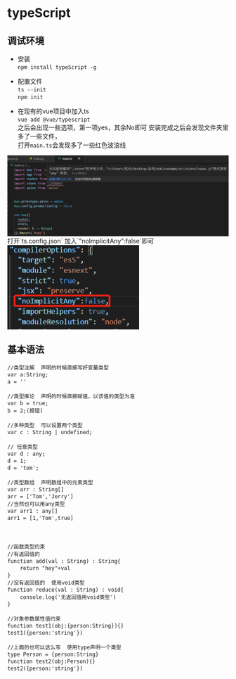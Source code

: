 # typeScript

## 调试环境
- 安装  
`npm install typeScript -g`
- 配置文件  
`ts --init`  
`npm init`

- 在现有的vue项目中加入ts     
`vue add @vue/typescript`  
之后会出现一些选项，第一项yes，其余No即可
安装完成之后会发现文件夹里多了一些文件，  
打开`main.ts`会发现多了一些红色波浪线
<img src="/assets/img/tsError.jpg" width="700" height="auto" align="middle" />
打开`ts.config.json`  
加入`"noImplicitAny":false`即可  
<img src="/assets/img/tsError1.jpg" width="300" height="auto" align="middle" />

## 基本语法
```
//类型注解  声明的时候直接写好变量类型
var a:String;
a = ''

//类型推论  声明的时候直接赋值，以该值的类型为准
var b = true;
b = 2;(报错)

//多种类型  可以设置两个类型
var c : String | undefined;

// 任意类型
var d : any;
d = 1;
d = 'tom';

//类型数组  声明数组中的元素类型
var arr : String[]
arr = ['Tom','Jerry']
//当然也可以用any类型
var arr1 : any[]
arr1 = [1,'Tom',true]



//函数类型约束
//有返回值的
function add(val : String) : String{
    return "hey"+val
}
//没有返回值的  使用void类型
function reduce(val : String) : void{
    console.log('无返回值用void类型')
}

//对象参数属性值约束
function test1(obj:{person:String}){}
test1({person:'string'})

//上面的也可以这么写  使用type声明一个类型
type Person = {person:String}
function test2(obj:Person){}
test2({person:'string'})



```

